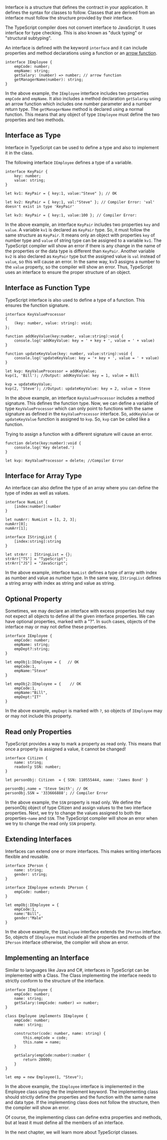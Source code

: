 Interface is a structure that defines the contract in your application. It defines the syntax for classes to follow. Classes that are derived from an interface must follow the structure provided by their interface.

The TypeScript compiler does not convert interface to JavaScript. It uses interface for type checking. This is also known as "duck typing" or "structural subtyping".

An interface is defined with the keyword `interface` and it can include properties and method declarations using a function or an [arrow function](https://www.tutorialsteacher.com/typescript/arrow-function).

    interface IEmployee {
        empCode: number;
        empName: string;
        getSalary: (number) => number; // arrow function
        getManagerName(number): string; 
    }
    

In the above example, the `IEmployee` interface includes two properties `empCode` and `empName`. It also includes a method declaration `getSalaray` using an arrow function which includes one number parameter and a number return type. The `getManagerName` method is declared using a normal function. This means that any object of type `IEmployee` must define the two properties and two methods.

## Interface as Type

Interface in TypeScript can be used to define a type and also to implement it in the class.

The following interface `IEmployee` defines a type of a variable.

    interface KeyPair {
        key: number;
        value: string;
    }
    
    let kv1: KeyPair = { key:1, value:"Steve" }; // OK
    
    let kv2: KeyPair = { key:1, val:"Steve" }; // Compiler Error: 'val' doesn't exist in type 'KeyPair'
    
    let kv3: KeyPair = { key:1, value:100 }; // Compiler Error: 
    

In the above example, an interface `KeyPair` includes two properties `key` and `value`. A variable `kv1` is declared as `KeyPair` type. So, it must follow the same structure as `KeyPair`. It means only an object with properties `key` of number type and `value` of string type can be assigned to a variable `kv1`. The TypeScript compiler will show an error if there is any change in the name of the properties or the data type is different than `KeyPair`. Another variable `kv2` is also declared as `KeyPair` type but the assigned value is `val` instead of `value`, so this will cause an error. In the same way, kv3 assigns a number to the `value` property, so the compiler will show an error. Thus, TypeScript uses an interface to ensure the proper structure of an object.

## Interface as Function Type

TypeScript interface is also used to define a type of a function. This ensures the function signature.

    interface KeyValueProcessor
    {
        (key: number, value: string): void;
    };
    
    function addKeyValue(key:number, value:string):void { 
        console.log('addKeyValue: key = ' + key + ', value = ' + value)
    }
    
    function updateKeyValue(key: number, value:string):void { 
        console.log('updateKeyValue: key = '+ key + ', value = ' + value)
    }
        
    let kvp: KeyValueProcessor = addKeyValue;
    kvp(1, 'Bill'); //Output: addKeyValue: key = 1, value = Bill 
    
    kvp = updateKeyValue;
    kvp(2, 'Steve'); //Output: updateKeyValue: key = 2, value = Steve 
    

In the above example, an interface `KeyValueProcessor` includes a method signature. This defines the function type. Now, we can define a variable of type `KeyValueProcessor` which can only point to functions with the same signature as defined in the `KeyValueProcessor` interface. So, `addKeyValue` or `updateKeyValue` function is assigned to `kvp`. So, `kvp` can be called like a function.

Trying to assign a function with a different signature will cause an error.

    function delete(key:number):void { 
        console.log('Key deleted.')
    }
        
    let kvp: KeyValueProcessor = delete; //Compiler Error
    

## Interface for Array Type

An interface can also define the type of an array where you can define the type of index as well as values.

    interface NumList {
        [index:number]:number
    }
    
    let numArr: NumList = [1, 2, 3];
    numArr[0];
    numArr[1];
    
    interface IStringList {
        [index:string]:string
    }
    
    let strArr : IStringList = {};
    strArr["TS"] = "TypeScript";
    strArr["JS"] = "JavaScript";
    

In the above example, interface `NumList` defines a type of array with index as number and value as number type. In the same way, `IStringList` defines a string array with index as string and value as string.

## Optional Property

Sometimes, we may declare an interface with excess properties but may not expect all objects to define all the given interface properties. We can have optional properties, marked with a "?". In such cases, objects of the interface may or may not define these properties.

    interface IEmployee {
        empCode: number;
        empName: string;
        empDept?:string;
    }
    
    let empObj1:IEmployee = {   // OK
        empCode:1,
        empName:"Steve"
    }
    
    let empObj2:IEmployee = {    // OK
        empCode:1,
        empName:"Bill",
        empDept:"IT"
    }
    

In the above example, `empDept` is marked with `?`, so objects of `IEmployee` may or may not include this property.

## Read only Properties

TypeScript provides a way to mark a property as read only. This means that once a property is assigned a value, it cannot be changed!

    interface Citizen {
        name: string;
        readonly SSN: number;
    }
    
    let personObj: Citizen  = { SSN: 110555444, name: 'James Bond' }
    
    personObj.name = 'Steve Smith'; // OK
    personObj.SSN = '333666888'; // Compiler Error
    

In the above example, the `SSN` property is read only. We define the personObj object of type Citizen and assign values to the two interface properties. Next, we try to change the values assigned to both the properties-`name` and `SSN`. The TypeScript compiler will show an error when we try to change the read only `SSN` property.

## Extending Interfaces

Interfaces can extend one or more interfaces. This makes writing interfaces flexible and reusable.

    interface IPerson {
        name: string;
        gender: string;
    }
    
    interface IEmployee extends IPerson {
        empCode: number;
    }
    
    let empObj:IEmployee = {
        empCode:1,
        name:"Bill",
        gender:"Male"
    }
    

In the above example, the `IEmployee` interface extends the `IPerson` interface. So, objects of `IEmployee` must include all the properties and methods of the `IPerson` interface otherwise, the compiler will show an error.

## Implementing an Interface

Similar to languages like Java and C#, interfaces in TypeScript can be implemented with a Class. The Class implementing the interface needs to strictly conform to the structure of the interface.

    interface IEmployee {
        empCode: number;
        name: string;
        getSalary:(empCode: number) => number;
    }
    
    class Employee implements IEmployee { 
        empCode: number;
        name: string;
    
        constructor(code: number, name: string) { 
            this.empCode = code;
            this.name = name;
        }
    
        getSalary(empCode:number):number { 
            return 20000;
        }
    }
    
    let emp = new Employee(1, "Steve");
    

In the above example, the `IEmployee` interface is implemented in the Employee class using the the implement keyword. The implementing class should strictly define the properties and the function with the same name and data type. If the implementing class does not follow the structure, then the compiler will show an error.

Of course, the implementing class can define extra properties and methods, but at least it must define all the members of an interface.

In the next chapter, we will learn more about TypeScript classes.